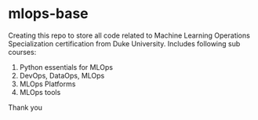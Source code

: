 # mlops-base

Creating this repo to store all code related to Machine Learning Operations Specialization certification from Duke University. Includes following sub courses:

1. Python essentials for MLOps
2. DevOps, DataOps, MLOps
3. MLOps Platforms
4. MLOps tools

Thank you
